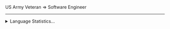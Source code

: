 US Army Veteran => Software Engineer

<hr>
<details>
  <summary>Language Statistics...</summary><br/>
  <p align="center">
  <img
  src="https://wakatime.com/share/@jyang/26779cdc-8dc3-4dcd-b097-52cfd6663fb5.svg"
  alt="Tico118 WakaTime Stats"
  height="300"
  width="400"
/>
  </p>
</details>
</hr>
